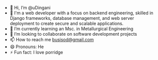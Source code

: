 - 👋 Hi, I’m @uDingani
- 👀  I'm a web developer with a focus on backend engineering, skilled in Django frameworks, database management, and web server deployment to create secure and scalable applications. 
- 🌱 I’m currently learning an Msc. in Metallurgical Engineering
- 💞️ I’m looking to collaborate on software development projects 
- 📫 How to reach me busisod@gmail.com 
- 😄 Pronouns: He
- ⚡ Fun fact: I love porridge  

<!---
uDingani/uDingani is a ✨ special ✨ repository because its `README.md` (this file) appears on your GitHub profile.
You can click the Preview link to take a look at your change